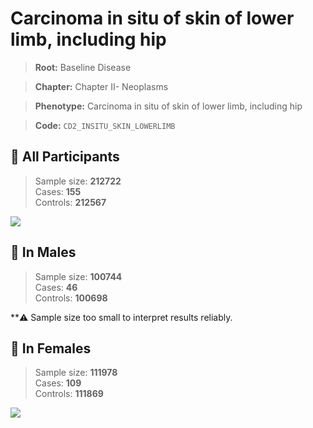 # Carcinoma in situ of skin of lower limb, including hip

> **Root:** Baseline Disease  

> **Chapter:** Chapter II- Neoplasms  

> **Phenotype:** Carcinoma in situ of skin of lower limb, including hip  

> **Code:** `CD2_INSITU_SKIN_LOWERLIMB`

## 🧪 All Participants  
> Sample size: **212722**  
> Cases: **155**  
> Controls: **212567**
<img src="/Disease/Figures/ALL/Incidence/CD2_INSITU_SKIN_LOWERLIMB.png"/>
<CsvTable src="/Disease_Data/ALL/Incidence/COX_CD2_INSITU_SKIN_LOWERLIMB.csv" label="🔍 View full results" />

## 👨 In Males  
> Sample size: **100744**  
> Cases: **46**  
> Controls: **100698**

**⚠️ Sample size too small to interpret results reliably.


## 👩 In Females  
> Sample size: **111978**  
> Cases: **109**  
> Controls: **111869**
<img src="/Disease/Figures/Female/Incidence/CD2_INSITU_SKIN_LOWERLIMB.png"/>
<CsvTable src="/Disease_Data/Female/Incidence/COX_CD2_INSITU_SKIN_LOWERLIMB.csv" label="🔍 View full results" />
